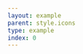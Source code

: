 ```yaml
---
layout: example
parent: style.icons
type: example
index: 0
---
```


<p>
  <svg class="ds_icon" aria-labelledby="priority_icon" role="img">
  <title id="priority_icon">Important</title>
  <use xlink:href="https://designsystem.gov.scot/assets/images/icons/icons.stack.svg#priority_high"></use>
</svg>
</p>

